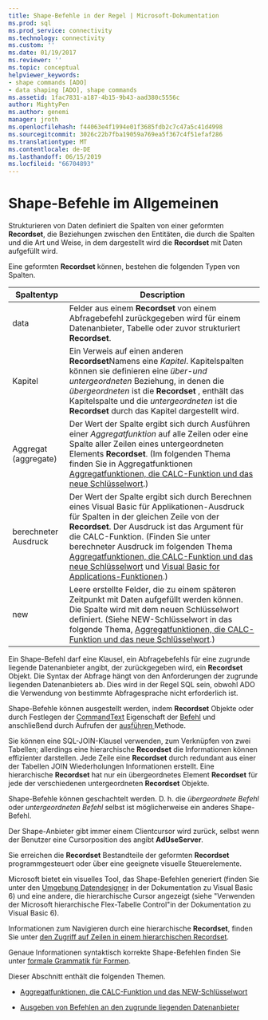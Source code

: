 ```yaml
---
title: Shape-Befehle in der Regel | Microsoft-Dokumentation
ms.prod: sql
ms.prod_service: connectivity
ms.technology: connectivity
ms.custom: ''
ms.date: 01/19/2017
ms.reviewer: ''
ms.topic: conceptual
helpviewer_keywords:
- shape commands [ADO]
- data shaping [ADO], shape commands
ms.assetid: 1fac7831-a187-4b15-9b43-aad380c5556c
author: MightyPen
ms.author: genemi
manager: jroth
ms.openlocfilehash: f44063e4f1994e01f3685fdb2c7c47a5c41d4998
ms.sourcegitcommit: 3026c22b7fba19059a769ea5f367c4f51efaf286
ms.translationtype: MT
ms.contentlocale: de-DE
ms.lasthandoff: 06/15/2019
ms.locfileid: "66704893"
---
```

# <a name="shape-commands-in-general"></a>Shape-Befehle im Allgemeinen
Strukturieren von Daten definiert die Spalten von einer geformten **Recordset**, die Beziehungen zwischen den Entitäten, die durch die Spalten und die Art und Weise, in dem dargestellt wird die **Recordset** mit Daten aufgefüllt wird.  
  
 Eine geformten **Recordset** können, bestehen die folgenden Typen von Spalten.  
  
|Spaltentyp|Description|  
|-----------------|-----------------|  
|data|Felder aus einem **Recordset** von einem Abfragebefehl zurückgegeben wird für einem Datenanbieter, Tabelle oder zuvor strukturiert **Recordset**.|  
|Kapitel|Ein Verweis auf einen anderen **Recordset**Namens eine *Kapitel*. Kapitelspalten können sie definieren eine *über-und untergeordneten* Beziehung, in denen die *übergeordneten* ist die **Recordset** , enthält das Kapitelspalte und die *untergeordneten* ist die **Recordset** durch das Kapitel dargestellt wird.|  
|Aggregat (aggregate)|Der Wert der Spalte ergibt sich durch Ausführen einer *Aggregatfunktion* auf alle Zeilen oder eine Spalte aller Zeilen eines untergeordneten Elements **Recordset**. (Im folgenden Thema finden Sie in Aggregatfunktionen [Aggregatfunktionen, die CALC-Funktion und das neue Schlüsselwort](../../../ado/guide/data/aggregate-functions-the-calc-function-and-the-new-keyword.md).)|  
|berechneter Ausdruck|Der Wert der Spalte ergibt sich durch Berechnen eines Visual Basic für Applikationen-Ausdruck für Spalten in der gleichen Zeile von der **Recordset**. Der Ausdruck ist das Argument für die CALC-Funktion. (Finden Sie unter berechneter Ausdruck im folgenden Thema [Aggregatfunktionen, die CALC-Funktion und das neue Schlüsselwort](../../../ado/guide/data/aggregate-functions-the-calc-function-and-the-new-keyword.md) und [Visual Basic for Applications-Funktionen](../../../ado/guide/data/visual-basic-for-applications-functions.md).)|  
|new|Leere erstellte Felder, die zu einem späteren Zeitpunkt mit Daten aufgefüllt werden können. Die Spalte wird mit dem neuen Schlüsselwort definiert. (Siehe NEW-Schlüsselwort in das folgende Thema, [Aggregatfunktionen, die CALC-Funktion und das neue Schlüsselwort](../../../ado/guide/data/aggregate-functions-the-calc-function-and-the-new-keyword.md).)|  
  
 Ein Shape-Befehl darf eine Klausel, ein Abfragebefehls für eine zugrunde liegende Datenanbieter angibt, der zurückgegeben wird, ein **Recordset** Objekt. Die Syntax der Abfrage hängt von den Anforderungen der zugrunde liegenden Datenanbieters ab. Dies wird in der Regel SQL sein, obwohl ADO die Verwendung von bestimmte Abfragesprache nicht erforderlich ist.  
  
 Shape-Befehle können ausgestellt werden, indem **Recordset** Objekte oder durch Festlegen der [CommandText](../../../ado/reference/ado-api/commandtext-property-ado.md) Eigenschaft der [Befehl](../../../ado/reference/ado-api/command-object-ado.md) und anschließend durch Aufrufen der [ausführen ](../../../ado/reference/ado-api/execute-method-ado-command.md) Methode.  
  
 Sie können eine SQL-JOIN-Klausel verwenden, zum Verknüpfen von zwei Tabellen; allerdings eine hierarchische **Recordset** die Informationen können effizienter darstellen. Jede Zeile eine **Recordset** durch redundant aus einer der Tabellen JOIN Wiederholungen Informationen erstellt. Eine hierarchische **Recordset** hat nur ein übergeordnetes Element **Recordset** für jede der verschiedenen untergeordneten **Recordset** Objekte.  
  
 Shape-Befehle können geschachtelt werden. D. h. die *übergeordnete Befehl* oder *untergeordneten Befehl* selbst ist möglicherweise ein anderes Shape-Befehl.  
  
 Der Shape-Anbieter gibt immer einem Clientcursor wird zurück, selbst wenn der Benutzer eine Cursorposition des angibt **AdUseServer**.  
  
 Sie erreichen die **Recordset** Bestandteile der geformten **Recordset** programmgesteuert oder über eine geeignete visuelle Steuerelemente.  
  
 Microsoft bietet ein visuelles Tool, das Shape-Befehlen generiert (finden Sie unter den [Umgebung Datendesigner](https://go.microsoft.com/fwlink/?LinkId=5689) in der Dokumentation zu Visual Basic 6) und eine andere, die hierarchische Cursor angezeigt (siehe "Verwenden der Microsoft hierarchische Flex-Tabelle Control"in der Dokumentation zu Visual Basic 6).  
  
 Informationen zum Navigieren durch eine hierarchische **Recordset**, finden Sie unter [den Zugriff auf Zeilen in einem hierarchischen Recordset](../../../ado/guide/data/accessing-rows-in-a-hierarchical-recordset.md).  
  
 Genaue Informationen syntaktisch korrekte Shape-Befehlen finden Sie unter [formale Grammatik für Formen](../../../ado/guide/data/formal-shape-grammar.md).  
  
 Dieser Abschnitt enthält die folgenden Themen.  
  
-   [Aggregatfunktionen, die CALC-Funktion und das NEW-Schlüsselwort](../../../ado/guide/data/aggregate-functions-the-calc-function-and-the-new-keyword.md)  
  
-   [Ausgeben von Befehlen an den zugrunde liegenden Datenanbieter](../../../ado/guide/data/issuing-commands-to-the-underlying-data-provider.md)
